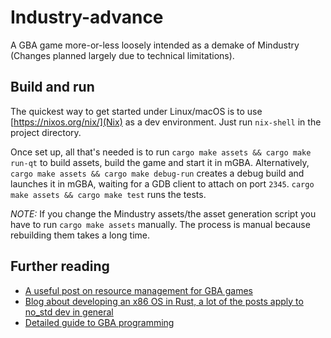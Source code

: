 # Industry-advance

A GBA game more-or-less loosely intended as a demake of Mindustry (Changes planned largely due to technical limitations).

## Build and run

The quickest way to get started under Linux/macOS is to use [https://nixos.org/nix/](Nix) as a dev environment. Just run `nix-shell` in the project directory.

Once set up, all that's needed is to run `cargo make assets && cargo make run-qt` to build assets, build the game and start it in mGBA. Alternatively, `cargo make assets && cargo make debug-run` creates a debug build and launches it in mGBA, waiting for a GDB client to attach on port `2345`.
`cargo make assets && cargo make test` runs the tests.

*NOTE:* If you change the Mindustry assets/the asset generation script you have to run `cargo make assets` manually. The process is manual because rebuilding them takes a long time.


## Further reading

* [A useful post on resource management for GBA games](https://www.gamasutra.com/view/feature/131491/gameboy_advance_resource_management.php?print=1)
* [Blog about developing an x86 OS in Rust, a lot of the posts apply to no_std dev in general](https://os.phil-opp.com)
* [Detailed guide to GBA programming](https://www.coranac.com/tonc)
